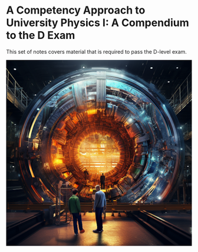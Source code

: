 # A Competency Approach to University Physics I: A Compendium to the D Exam

This set of notes
covers material that is required to pass the D-level exam.

<img src="university-physics-D.png" width="800">
